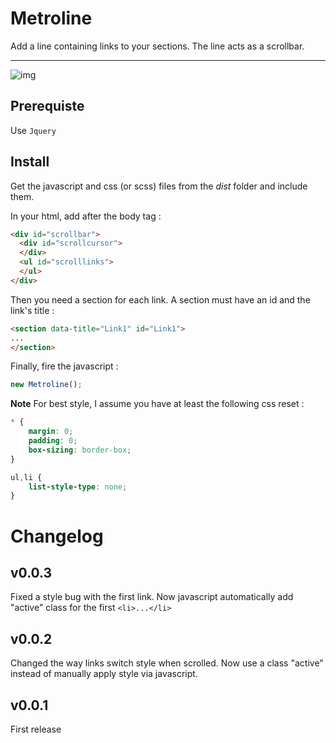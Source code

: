 # Metroline

Add a line containing links to your sections. The line acts as a scrollbar.

---

![img](http://s30.postimg.org/4digxvhip/Capture_d_cran_2015_06_25_14_14_16.png)

## Prerequiste

Use `Jquery`

## Install

Get the javascript and css (or scss) files from the *dist* folder and include them.

In your html, add after the body tag :

```html
<div id="scrollbar">
  <div id="scrollcursor">
  </div>
  <ul id="scrolllinks">
  </ul>
</div>
```

Then you need a section for each link. A section must have an id and the link's title :

```html
<section data-title="Link1" id="Link1">
...
</section>
```

Finally, fire the javascript :

```javascript
new Metroline();
```

**Note**
For best style, I assume you have at least the following css reset :

```css
* {
	margin: 0;
	padding: 0;
	box-sizing: border-box;
}

ul,li {
	list-style-type: none;
}
```

# Changelog

## v0.0.3

Fixed a style bug with the first link. Now javascript automatically add "active" class for the first `<li>...</li>`

## v0.0.2

Changed the way links switch style when scrolled. Now use a class "active" instead of manually apply style via javascript.

## v0.0.1

First release
